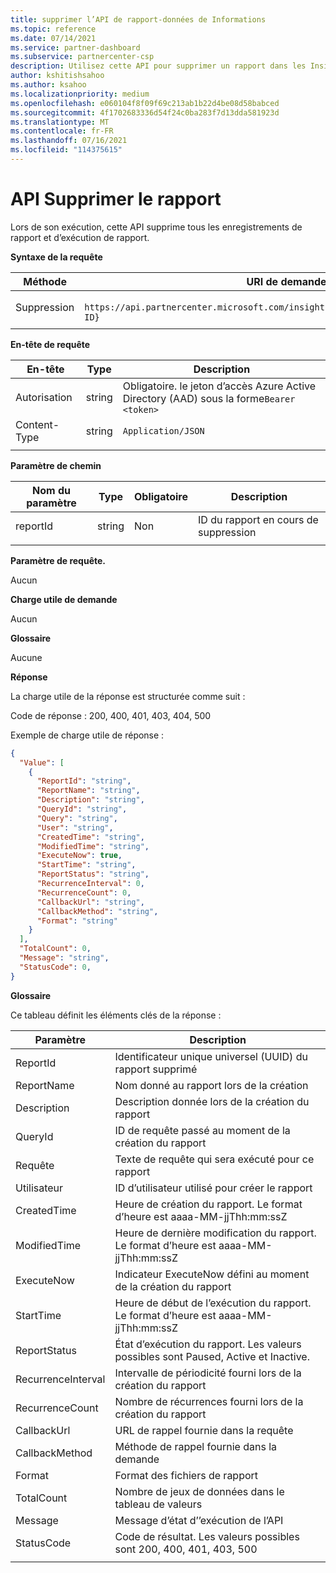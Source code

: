 ```yaml
---
title: supprimer l’API de rapport-données de Informations
ms.topic: reference
ms.date: 07/14/2021
ms.service: partner-dashboard
ms.subservice: partnercenter-csp
description: Utilisez cette API pour supprimer un rapport dans les Insights de l’espace partenaires.
author: kshitishsahoo
ms.author: ksahoo
ms.localizationpriority: medium
ms.openlocfilehash: e060104f8f09f69c213ab1b22d4be08d58babced
ms.sourcegitcommit: 4f1702683336d54f24c0ba283f7d13dda581923d
ms.translationtype: MT
ms.contentlocale: fr-FR
ms.lasthandoff: 07/16/2021
ms.locfileid: "114375615"
---
```

# <a name="delete-report-api"></a>API Supprimer le rapport

Lors de son exécution, cette API supprime tous les enregistrements de rapport et d’exécution de rapport.

**Syntaxe de la requête**

|    Méthode    |    URI de demande    |
|    ----    |    ----    |
|    Suppression    |    ` https://api.partnercenter.microsoft.com/insights/v1/mpn/ScheduledReport/{Report ID}`    |
|        |        |

**En-tête de requête**

|    En-tête    |    Type    |    Description    |
|    ----    |    ----    |    ----    |
|    Autorisation    |    string    |    Obligatoire. le jeton d’accès Azure Active Directory (AAD) sous la forme`Bearer <token>`    |
|    Content-Type    |    string    |    `Application/JSON`    |
|        |        |        |

**Paramètre de chemin**

|    Nom du paramètre    |    Type    |    Obligatoire    |    Description    |
|    ----    |    ----    |    ----    |    ----    |
|    reportId     |    string    |    Non    |    ID du rapport en cours de suppression    |
|        |        |        |        |

**Paramètre de requête.**

Aucun

**Charge utile de demande**

Aucun

**Glossaire**

Aucune

**Réponse**

La charge utile de la réponse est structurée comme suit :

Code de réponse : 200, 400, 401, 403, 404, 500

Exemple de charge utile de réponse :

```json
{ 
  "Value": [ 
    { 
      "ReportId": "string", 
      "ReportName": "string", 
      "Description": "string", 
      "QueryId": "string", 
      "Query": "string", 
      "User": "string", 
      "CreatedTime": "string", 
      "ModifiedTime": "string", 
      "ExecuteNow": true, 
      "StartTime": "string", 
      "ReportStatus": "string", 
      "RecurrenceInterval": 0, 
      "RecurrenceCount": 0, 
      "CallbackUrl": "string",
      "CallbackMethod": "string",
      "Format": "string" 
    } 
  ], 
  "TotalCount": 0, 
  "Message": "string", 
  "StatusCode": 0, 
} 
```

**Glossaire**

Ce tableau définit les éléments clés de la réponse :

|    Paramètre    |    Description    |
|    ----    |    ----    |
|    ReportId     |    Identificateur unique universel (UUID) du rapport supprimé     |
|    ReportName     |    Nom donné au rapport lors de la création     |
|    Description     |    Description donnée lors de la création du rapport     |
|    QueryId     |    ID de requête passé au moment de la création du rapport     |
|    Requête     |    Texte de requête qui sera exécuté pour ce rapport     |
|    Utilisateur     |    ID d’utilisateur utilisé pour créer le rapport     |
|    CreatedTime     |    Heure de création du rapport. Le format d’heure est aaaa-MM-jjThh:mm:ssZ     |
|    ModifiedTime     |    Heure de dernière modification du rapport. Le format d’heure est aaaa-MM-jjThh:mm:ssZ     |
|    ExecuteNow     |    Indicateur ExecuteNow défini au moment de la création du rapport     |
|    StartTime     |    Heure de début de l’exécution du rapport. Le format d’heure est aaaa-MM-jjThh:mm:ssZ     |
|    ReportStatus     |    État d’exécution du rapport. Les valeurs possibles sont Paused, Active et Inactive.     |
|    RecurrenceInterval     |    Intervalle de périodicité fourni lors de la création du rapport     |
|    RecurrenceCount     |    Nombre de récurrences fourni lors de la création du rapport     |
|    CallbackUrl     |    URL de rappel fournie dans la requête     |
|    CallbackMethod    |    Méthode de rappel fournie dans la demande    |
|    Format     |    Format des fichiers de rapport     |
|    TotalCount     |    Nombre de jeux de données dans le tableau de valeurs     |
|    Message     |    Message d’état d’’exécution de l’API     |
|    StatusCode     |    Code de résultat. Les valeurs possibles sont 200, 400, 401, 403, 500     |
|        |        |
